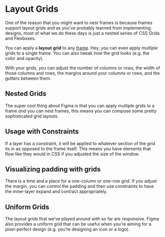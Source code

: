 # Layout Grids

One of the reason that you might want to nest frames is because frames support layout grids and as you’ve probably learned from implementing designs, most of what we do these days is just a nested series of CSS Grids and Flexboxes.

You can apply a **layout grid** to any [frame](Frames%20and%20Groups.md). Hey, you can even apply *multiple* grids to a single frame. You can also tweak how the grid looks (e.g. the color and opacity).

With your grids, you can adjust the number of columns or rows, the width of those columns and rows, the margins around your columns or rows, and the gutters between them.

## Nested Grids

The super cool thing about Figma is that you can apply multiple grids to a frame *and* you can nest frames, this means you can compose some pretty sophisticated grid layouts.

## Usage with Constraints

If a layer has a constraint, it will be applied to whatever section of the grid its in as opposed to the frame itself. This means you have elements that flow like they would in CSS if you adjusted the size of the window.

## Visualizing padding with grids

There is a time and a place for a one-column or one-row grid. If you adjust the margin, you can control the padding and then use constraints to have the inner-layer expand and contract appropriately.

## Uniform Grids

The layout grids that we’ve played around with so far are responsive. Figma also provides a uniform grid that can be useful when you’re aiming for a pixel-perfect design (e.g. you’re designing an icon or a logo).

